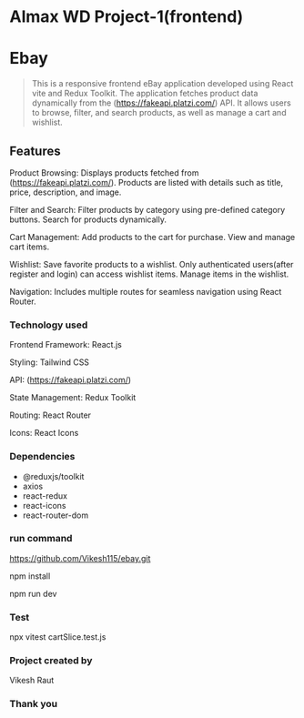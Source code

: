 # Almax WD Project-1(frontend)

# Ebay

> This is a responsive frontend eBay application developed using React vite and Redux Toolkit. The application fetches product data dynamically from the (https://fakeapi.platzi.com/) API. It allows users to browse, filter, and search products, as well as manage a cart and wishlist. 

## Features

Product Browsing:
Displays products fetched from (https://fakeapi.platzi.com/).
Products are listed with details such as title, price, description, and image.

Filter and Search:
Filter products by category using pre-defined category buttons.
Search for products dynamically.

Cart Management:
Add products to the cart for purchase.
View and manage cart items.

Wishlist:
Save favorite products to a wishlist.
Only authenticated users(after register and login) can access wishlist items.
Manage items in the wishlist.

Navigation:
Includes multiple routes for seamless navigation using React Router.

### Technology used

Frontend Framework: React.js

Styling: Tailwind CSS

API: (https://fakeapi.platzi.com/)

State Management: Redux Toolkit

Routing: React Router

Icons: React Icons

### Dependencies

- @reduxjs/toolkit
- axios
- react-redux
- react-icons
- react-router-dom

### run command

https://github.com/Vikesh115/ebay.git

npm install

npm run dev

### Test

npx vitest cartSlice.test.js

### Project created by

Vikesh Raut

### Thank you